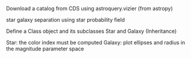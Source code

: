 Download a catalog from CDS using astroquery.vizier (from astropy)

star galaxy separation using star probability field

Define a Class object and its subclasses Star and Galaxy (Inheritance)

Star: the color index must be computed
Galaxy: plot ellipses and radius in the magnitude parameter space


